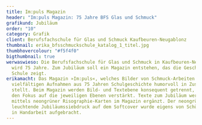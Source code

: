 ```yaml
---
title: Im:puls Magazin
header: "Im:puls Magazin: 75 Jahre BFS Glas und Schmuck"
grafikund: Jubiläum
order: "10"
category: Grafik
client: Berufsfachschule für Glas und Schmuck Kaufbeuren-Neugablonz
thumbnail: erika_bfsschmuckschule_katalog_1_titel.jpg
thumbhovercolour: "#f5f4f0"
bigthumbnail: true
werwaswieso: Die Berufsfachschule für Glas und Schmuck in Kaufbeuren-Neugablonz
  wird 75 Jahre. Zum Jubiläum soll ein Magazin entstehen, das die Geschichte der
  Schule zeigt.
erikamacht: Das Magazin »Im:puls«, welches Bilder von Schmuck-Arbeiten mit
  vielfältigen Aufnahmen aus 75 Jahren Schulgeschichte humorvoll in Zusammenhang
  stellt. Beim Magazin werden Bild- und Textebene konsequent getrennt, welches
  den Fokus auf die jeweiligen Ebenen verstärkt. Texte zum Jubiläum werden
  mittels neongrüner Risographie-Karten im Magazin ergänzt. Der neongrün
  leuchtende Jubiläumssiebdruck auf dem Softcover wurde eigens von Schüler*innen
  in Handarbeit aufgebracht.
---
```

